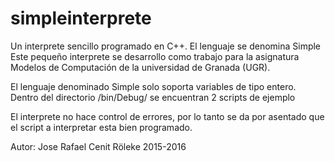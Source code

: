 # simpleinterprete
Un interprete sencillo programado en C++. El lenguaje se denomina Simple
Este pequeño interprete se desarrollo como trabajo para la asignatura Modelos de Computación de la universidad de Granada (UGR).

El lenguaje denominado Simple solo soporta variables de tipo entero. 
Dentro del directorio /bin/Debug/ se encuentran 2 scripts de ejemplo

El interprete no hace control de errores, por lo tanto se da por asentado que el script a interpretar esta bien programado.

Autor: Jose Rafael Cenit Röleke 2015-2016
